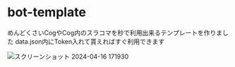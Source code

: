 # bot-template
めんどくさいCogやCog内のスラコマを秒で利用出来るテンプレートを作りました
data.json内にToken入れて貰えればすぐ利用できます

![スクリーンショット 2024-04-16 171930](https://github.com/Zephyrloa/bot-template/assets/167068222/17e8fb82-4ede-414d-a348-4bbc8a517202)
